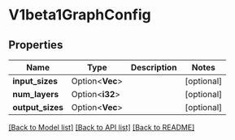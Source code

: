 # V1beta1GraphConfig

## Properties

Name | Type | Description | Notes
------------ | ------------- | ------------- | -------------
**input_sizes** | Option<**Vec<i32>**> |  | [optional]
**num_layers** | Option<**i32**> |  | [optional]
**output_sizes** | Option<**Vec<i32>**> |  | [optional]

[[Back to Model list]](../README.md#documentation-for-models) [[Back to API list]](../README.md#documentation-for-api-endpoints) [[Back to README]](../README.md)


